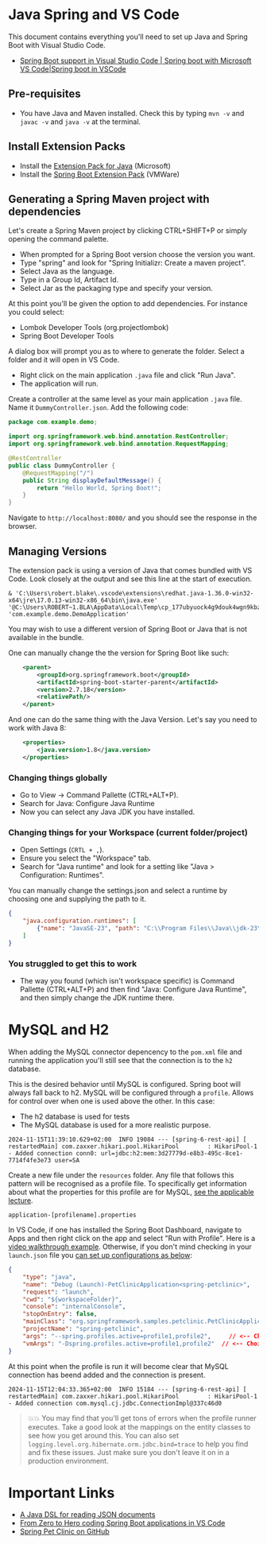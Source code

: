 # Java Spring and VS Code

This document contains everything you'll need to set up Java and Spring Boot with Visual Studio Code.

- [Spring Boot support in Visual Studio Code | Spring boot with Microsoft VS Code|Spring boot in VSCode](https://www.youtube.com/watch?v=RBmWIACTiKI)

## Pre-requisites
- You have Java and Maven installed. Check this by typing `mvn -v` and `javac -v` and `java -v` at the terminal.

## Install Extension Packs

- Install the [Extension Pack for Java](https://marketplace.visualstudio.com/items?itemName=vscjava.vscode-java-pack) (Microsoft)
- Install the [Spring Boot Extension Pack](https://marketplace.visualstudio.com/items?itemName=vmware.vscode-boot-dev-pack) (VMWare)


## Generating a Spring Maven project with dependencies

Let's create a Spring Maven project by clicking CTRL+SHIFT+P or simply opening the command palette. 
- When prompted for a Spring Boot version choose the version you want. 
- Type "spring" and look for "Spring Initializr: Create a maven project".
- Select Java as the  language.
- Type in a Group Id, Artifact Id.
- Select Jar as the packaging type and specify your version.

At this point you'll be given the option to add dependencies. For instance you could select:

- Lombok Developer Tools (org.projectlombok)
- Spring Boot Developer Tools

A dialog box will prompt you as to where to generate the folder. Select a folder and it will open in VS Code.

- Right click on the main application `.java` file and click "Run Java".
- The application will run.

Create a controller at the same level as your main application `.java` file. Name it `DummyController.json`. Add the following code:

```java
package com.example.demo;

import org.springframework.web.bind.annotation.RestController;
import org.springframework.web.bind.annotation.RequestMapping;

@RestController
public class DummyController {
    @RequestMapping("/")
    public String displayDefaultMessage() {
        return "Hello World, Spring Boot!";
    }
}
```
Navigate to `http://localhost:8080/` and you should see the response in the browser.

## Managing Versions

The extension pack is using a version of Java that comes bundled with VS Code. Look closely at the output and see this line at the start of execution.

```
& 'C:\Users\robert.blake\.vscode\extensions\redhat.java-1.36.0-win32-x64\jre\17.0.13-win32-x86_64\bin\java.exe' '@C:\Users\ROBERT~1.BLA\AppData\Local\Temp\cp_177ubyuock4g9douk4wgn9kbz.argfile' 'com.example.demo.DemoApplication'
```

You may wish to use a different version of Spring Boot or Java that is not available in the bundle.

One can manually change the the version for Spring Boot like such:
```xml
	<parent>
		<groupId>org.springframework.boot</groupId>
		<artifactId>spring-boot-starter-parent</artifactId>
		<version>2.7.18</version>
		<relativePath/>
	</parent>
```
And one can do the same thing with the Java Version. Let's say you need to work with Java 8:
```xml
	<properties>
		<java.version>1.8</java.version>
	</properties>
```

### Changing things globally

- Go to View -> Command Pallette (CTRL+ALT+P).
- Search for Java: Configure Java Runtime
- Now you can select any Java JDK you have installed.

### Changing things for your Workspace (current folder/project)

- Open Settings (`CRTL + ,`).
- Ensure you select the "Workspace" tab.
- Search for "Java runtime" and look for a setting like "Java > Configuration: Runtimes".

You can manually change the settings.json and select a runtime by choosing one and supplying the path to it.

```json
{
    "java.configuration.runtimes": [
        {"name": "JavaSE-23", "path": "C:\\Program Files\\Java\\jdk-23\\"}
    ]
}
```

### You struggled to get this to work

- The way you found (which isn't workspace specific) is Command Pallette (CTRL+ALT+P) and then find "Java: Configure Java Runtime", and then simply change the JDK runtime there.

# MySQL and H2

When adding the MySQL connector depencency to the `pom.xml` file and running the application you'll still see that the connection is to the `h2` database.

This is the desired behavior until MySQL is configured. Spring boot will always fall back to h2. MySQL will be configured through a `profile`. Allows for control over when one is used above the other. In this case:
- The h2 database is used for tests
- The MySQL database is used for a more realistic purpose.

```
2024-11-15T11:39:10.629+02:00  INFO 19084 --- [spring-6-rest-api] [  restartedMain] com.zaxxer.hikari.pool.HikariPool        : HikariPool-1 - Added connection conn0: url=jdbc:h2:mem:3d27779d-e8b3-495c-8ce1-7714f4fe3e73 user=SA
```

Create a new file under the `resources` folder. Any file that follows this pattern will be recognised as a profile file. To specifically get information about what the properties for this profile are for MySQL, [see the applicable lecture](https://www.udemy.com/course/spring-framework-6-beginner-to-guru/learn/lecture/33859396).

```
application-[profilename].properties
```

In VS Code, if one has installed the Spring Boot Dashboard, navigate to Apps and then right click on the app and select "Run with Profile". Here is a [video walkthrough example](https://github.com/microsoft/vscode-spring-boot-dashboard/pull/309#issuecomment-1499866377). Otherwise, if you don't mind checking in your `launch.json` file you [can set up configurations as below](https://github.com/microsoft/vscode-spring-boot-dashboard/issues/50#issuecomment-447411590):

```json
{
    "type": "java",
    "name": "Debug (Launch)-PetClinicApplication<spring-petclinic>",
    "request": "launch",
    "cwd": "${workspaceFolder}",
    "console": "internalConsole",
    "stopOnEntry": false,
    "mainClass": "org.springframework.samples.petclinic.PetClinicApplication",
    "projectName": "spring-petclinic",
    "args": "--spring.profiles.active=profile1,profile2",     // <-- Choice 1. via commandline  args
    "vmArgs": "-Dspring.profiles.active=profile1,profile2"  // <-- Choice 2.  via a java system property
}
```
At this point when the profile is run it will become clear that MySQL connection has beend added and the connection is present.
```
2024-11-15T12:04:33.365+02:00  INFO 15184 --- [spring-6-rest-api] [  restartedMain] com.zaxxer.hikari.pool.HikariPool        : HikariPool-1 - Added connection com.mysql.cj.jdbc.ConnectionImpl@337c46d0
```

> 💥💥 You may find that you'll get tons of errors when the profile runner executes. Take a good look at the mappings on the entity classes to see how you get around this. You can also set `logging.level.org.hibernate.orm.jdbc.bind=trace` to help you find and fix these issues. Just make sure you don't leave it on in a production environment.

# Important Links

- [A Java DSL for reading JSON documents](https://github.com/json-path/JsonPath)
- [From Zero to Hero coding Spring Boot applications in VS Code](https://www.youtube.com/watch?v=XbpFSyeMYfg&list=WL&index=16)
- [Spring Pet Clinic on GitHub](https://github.com/spring-projects/spring-petclinic)